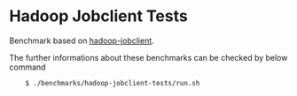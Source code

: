 # Hadoop Jobclient Tests

Benchmark based on [hadoop-jobclient](https://github.com/apache/hadoop/tree/trunk/hadoop-mapreduce-project/hadoop-mapreduce-client/hadoop-mapreduce-client-jobclient).

The further informations about these benchmarks can be checked by below command
```sh
	$ ./benchmarks/hadoop-jobclient-tests/run.sh
```

